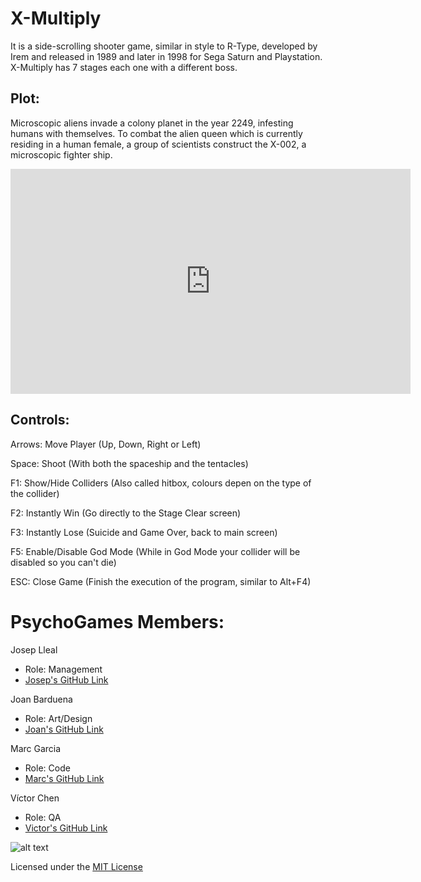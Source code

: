 ﻿# X-Multiply
It is a side-scrolling shooter game, similar in style to R-Type, developed by Irem and released in 1989 and later in 1998 for Sega Saturn and Playstation. X-Multiply has 7 stages each one with a different boss.

## Plot:
Microscopic aliens invade a colony planet in the year 2249, infesting humans with themselves. 
To combat the alien queen which is currently residing in a human female, a group of scientists 
construct the X-002, a microscopic fighter ship.

<iframe width="640" height="360" src="https://www.youtube.com/embed/GcoOZxjrLdk" frameborder="0" allow="autoplay; encrypted-media" allowfullscreen></iframe>

## Controls:
Arrows: Move Player (Up, Down, Right or Left)

Space: Shoot (With both the spaceship and the tentacles)

F1: Show/Hide Colliders (Also called hitbox, colours depen on the type of the collider)

F2: Instantly Win (Go directly to the Stage Clear screen)

F3: Instantly Lose (Suicide and Game Over, back to main screen)

F5: Enable/Disable God Mode (While in God Mode your collider will be disabled so you can't die)

ESC: Close Game (Finish the execution of the program, similar to Alt+F4)


# PsychoGames Members:

Josep Lleal
   - Role: Management
   - [Josep's GitHub Link](https://github.com/JosepLleal)
   
Joan Barduena
   - Role: Art/Design
   - [Joan's GitHub Link](https://github.com/JoanBarduena)
   
Marc Garcia
   - Role: Code
   - [Marc's GitHub Link](https://github.com/marcgreig)
   
Víctor Chen
   - Role: QA
   - [Victor's GitHub Link](https://github.com/Scarzard)
   
   
![alt text](https://i.gyazo.com/236d95cb0994d9f54e56128f57ca4d8c.jpg "Team photo")

Licensed under the [MIT License](LICENSE)
